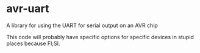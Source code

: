 avr-uart
========

A library for using the UART for serial output on an AVR chip

This code will probably have specific options for specific devices in stupid
places because FI;SI.
